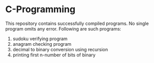 # C-Programming 
This repository contains successfully compiled programs. No single program omits any error.
Following are such programs:

1. sudoku verifying program
2. anagram checking program
3. decimal to binary conversion using recursion
4. printing first n-number of bits of binary
